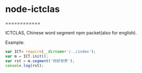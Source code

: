 # node-ictclas
============

ICTCLAS, Chinese word segment npm packet(also for english).

Example:
```js
var ICT= require(__dirname+'/../index');
var m = ICT.init();
var rst = m.segment('你好世界');
console.log(rst);
```